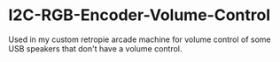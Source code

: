 # I2C-RGB-Encoder-Volume-Control
Used in my custom retropie arcade machine for volume control of some USB speakers that don't have a volume control.
